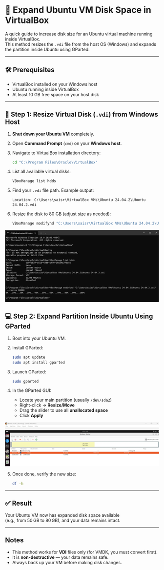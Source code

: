 # 🧠 Expand Ubuntu VM Disk Space in VirtualBox

A quick guide to increase disk size for an Ubuntu virtual machine running inside VirtualBox.  
This method resizes the `.vdi` file from the host OS (Windows) and expands the partition inside Ubuntu using GParted.

---

## 🛠️ Prerequisites

- VirtualBox installed on your Windows host
- Ubuntu running inside VirtualBox
- At least 10 GB free space on your host disk

---

## 🔧 Step 1: Resize Virtual Disk (`.vdi`) from Windows Host

1. **Shut down your Ubuntu VM** completely.
2. Open **Command Prompt** (`cmd`) on your **Windows host**.
3. Navigate to VirtualBox installation directory:

    ```cmd
    cd "C:\Program Files\Oracle\VirtualBox"
    ```

4. List all available virtual disks:

    ```cmd
    VBoxManage list hdds
    ```

5. Find your `.vdi` file path. Example output:
    ```
    Location: C:\Users\saisr\VirtualBox VMs\Ubuntu 24.04.2\Ubuntu 24.04.2.vdi
    ```

6. Resize the disk to 80 GB (adjust size as needed):

    ```cmd
    VBoxManage modifyhd "C:\Users\saisr\VirtualBox VMs\Ubuntu 24.04.2\Ubuntu 24.04.2.vdi" --resize 80000
    ```

![Alt Text](Images/1.jpg)

## 💻 Step 2: Expand Partition Inside Ubuntu Using GParted

1. Boot into your Ubuntu VM.
2. Install GParted:

    ```bash
    sudo apt update
    sudo apt install gparted
    ```

3. Launch GParted:

    ```bash
    sudo gparted
    ```

4. In the GParted GUI:
    - Locate your main partition (usually `/dev/sda2`)
    - Right-click → **Resize/Move**
    - Drag the slider to use all **unallocated space**
    - Click **Apply**


![Alt Text](Images/2.jpg)

5. Once done, verify the new size:

    ```bash
    df -h
    ```

---

## ✅ Result

Your Ubuntu VM now has expanded disk space available  
(e.g., from 50 GB to 80 GB), and your data remains intact.

---

## Notes

- This method works for **VDI** files only (for VMDK, you must convert first).
- It is **non-destructive** — your data remains safe.
- Always back up your VM before making disk changes.
